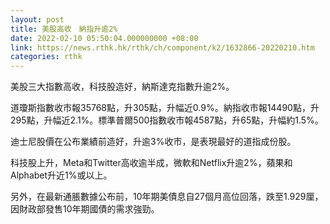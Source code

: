 ```yaml
---
layout: post
title: 美股高收　納指升逾2%
date: 2022-02-10 05:50:04.000000000 +08:00
link: https://news.rthk.hk/rthk/ch/component/k2/1632866-20220210.htm
categories: rthk
---
```


美股三大指數高收，科技股造好，納斯達克指數升逾2%。

道瓊斯指數收市報35768點，升305點，升幅近0.9%。納指收市報14490點，升295點，升幅近2.1%。標準普爾500指數收市報4587點，升65點，升幅約1.5%。

迪士尼股價在公布業績前造好，升逾3%收市，是表現最好的道指成份股。

科技股上升，Meta和Twitter高收逾半成，微軟和Netflix升逾2%，蘋果和Alphabet升近1%或以上。

另外，在最新通脹數據公布前，10年期美債息自27個月高位回落，跌至1.929厘，因財政部發售10年期國債的需求強勁。
